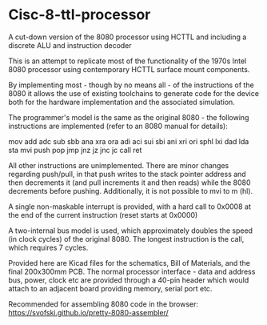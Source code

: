 # Cisc-8-ttl-processor
A cut-down version of the 8080 processor using HCTTL and including a discrete ALU and instruction decoder

This is an attempt to replicate most of the functionality of the 1970s Intel 8080 processor using contemporary
HCTTL surface mount components.

By implementing most - though by no means all - of the instructions of the 8080 it allows the use of existing 
toolchains to generate code for the device both for the hardware implementation and the associated simulation.

The programmer's model is the same as the original 8080 - the following instructions are implemented (refer to an 8080 manual for details):

mov add adc sub sbb ana xra ora adi aci sui sbi ani xri ori sphl lxi dad lda sta mvi push pop jmp jnz jz jnc jc call ret 

All other instructions are unimplemented. There are minor changes regarding push/pull, in that push writes to the stack pointer address and then decrements it (and pull increments it and then reads) while the 8080 decrements before pushing. Additionally, it is not possible to mvi to m (hl).

A single non-maskable interrupt is provided, with a hard call to 0x0008 at the end of the current instruction (reset starts at 0x0000)

A two-internal bus model is used, which approximately doubles the speed (in clock cycles) of the original 8080. The longest instruction is the call, which requires 7 cycles.


Provided here are Kicad files for the schematics, Bill of Materials, and the final 200x300mm PCB. The normal
processor interface - data and address bus, power, clock etc are provided through a 40-pin header which would
attach to an adjacent board providing memory, serial port etc.

Recommended for assembling 8080 code in the browser: https://svofski.github.io/pretty-8080-assembler/ 
